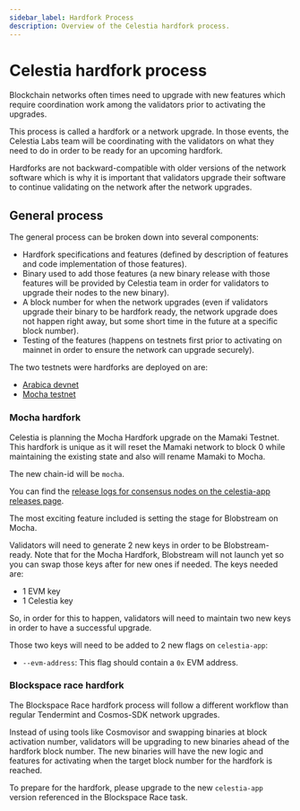 ```yaml
---
sidebar_label: Hardfork Process
description: Overview of the Celestia hardfork process.
---
```


# Celestia hardfork process

Blockchain networks often times need to upgrade with new features
which require coordination work among the validators prior to activating
the upgrades.

This process is called a hardfork or a network upgrade. In those events,
the Celestia Labs team will be coordinating with the validators on
what they need to do in order to be ready for an upcoming hardfork.

Hardforks are not backward-compatible with older versions of the network
software which is why it is important that validators upgrade their software
to continue validating on the network after the network upgrades.

## General process

The general process can be broken down into several components:

- Hardfork specifications and features (defined by description of features
  and code implementation of those features).
- Binary used to add those features (a new binary release with those features
  will be provided by Celestia team in order for validators to upgrade
  their nodes to the new binary).
- A block number for when the network upgrades (even if validators upgrade
  their binary to be hardfork ready, the network upgrade does not happen right
  away, but some short time in the future at a specific block number).
- Testing of the features (happens on testnets first prior to activating on
  mainnet in order to ensure the network can upgrade securely).

The two testnets were hardforks are deployed on are:

- [Arabica devnet](./arabica-devnet.mdx)
- [Mocha testnet](./mocha-testnet.mdx)

### Mocha hardfork

Celestia is planning the Mocha Hardfork upgrade on the Mamaki Testnet.
This hardfork is unique as it will reset the Mamaki network to block 0
while maintaining the existing state and also will rename Mamaki to Mocha.

The new chain-id will be `mocha`.

You can find the
[release logs for consensus nodes on the celestia-app releases page](https://github.com/celestiaorg/celestia-app/releases).

The most exciting feature included is setting the stage for Blobstream on Mocha.

Validators will need to generate 2 new keys in order to be Blobstream-ready.
Note that for the Mocha Hardfork, Blobstream will not launch yet so you
can swap those keys after for new ones if needed. The keys needed are:

- 1 EVM key
- 1 Celestia key

So, in order for this to happen, validators will need to maintain two
new keys in order to have a successful upgrade.

Those two keys will need to be added to 2 new flags on `celestia-app`:

- `--evm-address`: This flag should contain a `0x` EVM address.

### Blockspace race hardfork

The Blockspace Race hardfork process will follow
a different workflow than regular Tendermint and Cosmos-SDK
network upgrades.

Instead of using tools like Cosmovisor and swapping binaries at block
activation number, validators will be upgrading to new binaries
ahead of the hardfork block number. The new binaries will have
the new logic and features for activating when the target block
number for the hardfork is reached.

To prepare for the hardfork, please upgrade to the new `celestia-app`
version referenced in the Blockspace Race task.
